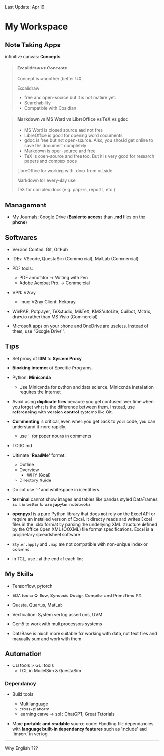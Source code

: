 Last Update: Apr 19

# My Workspace

## Note Taking Apps

infinitive canvas: **Concepts**

>#### Excalidraw vs Concepts
>
> Concept is smoother (better UX)
>
> Excalidraw
>
> - free and open-source but it is not mature yet.
> - Searchability
> - Compatible with Obsidian

> #### Markdown vs MS Word vs LibreOffice vs TeX vs gdoc
>
> - MS Word is closed source and not free
> - LibreOffice is good for opening word documents
> - gdoc is free but not open-source. Also, you should get online to save the document completely
> - Markdown is open-source and free
> - TeX is open-source and free too. But it is very good for research papers and complex docs
>
> LibreOffice for working with .docx from outside
>
> Markdown for every-day use
>
> TeX for complex docs (e.g. papers, reports, etc.)
>

## Management

- My Journals: Google Drive (**Easier to access** than **.md** files on the **phone**)

## Softwares

- Version Control: Git, GitHub

- IDEs: VScode, QuestaSim (Commercial), MatLab (Commercial)

- PDF tools:
  - PDF annotator -> Writing with Pen
  - Adobe Acrobat Pro. -> Commercial

- VPN: V2ray
  - linux: V2ray Client: Nekoray

- WinRAR, Potplayer, TeXstudio, MikTeX, KMSAutoLite, Quilbot, Motrix, draw.io rather than MS Visio (Commercial)

- Microsoft apps on your phone and OneDrive are useless. Instead of them, use “Google Drive''.

## Tips

- Set proxy of **IDM** to **System Proxy**.

- **Blocking Internet** of Specific Programs.

- Python: **Miniconda**
  - Use Miniconda for python and data science. Miniconda installation requires the Internet.

- Avoid using **duplicate files** because you get confused over time when you forget what is the difference between them. Instead, use **referencing** with **version control** systems like Git.

- **Commenting** is critical, even when you get back to your code, you can understand it more rapidly.
  - use '' for poper nouns in comments

- TODO.md
- Ultimate **'ReadMe'** format:
  - Outline
  - Overview
    - WHY (Goal)
  - Directory Guide

- Do not use '-' and whitespace in identifiers.

- **terminal** cannot show images and tables like pandas styled DataFrames so it is better to use **jupyter** notebooks

- **openpyxl** is a pure Python library that does not rely on the Excel API or require an installed version of Excel. It directly reads and writes Excel files in the .xlsx format by parsing the underlying XML structure defined by the Office Open XML (OOXML) file format specifications.
Excel is a proprietary spreadsheet software

- `Styler.apply` and `.map` are not compatible with non-unique index or columns.

- in TCL, use ; at the end of each line

## My Skills

- Tensorflow, pytorch
- EDA tools: Q-flow, Synopsis Design Compiler and PrimeTime PX
- Questa, Quartus, MatLab
- Verification: System verilog assertions, UVM
- Gem5 to work with multiprocessors systems

- DataBase is much more suitable for working with data, not text files and manually sum and work with them

## Automation

- CLI tools > GUI tools
  - TCL in ModelSim & QuestaSim

### Dependancy

- Build tools
  - Multilanguage
  - cross-platform
  - learning curve -> sol : ChatGPT, Great Tutorials

- More **portable and readable** source code: Handling file dependancies with **language built-in dependancy features** such as 'include' and 'import' in verilog

---
Why English ???
